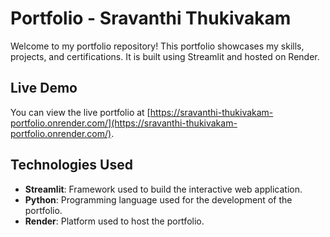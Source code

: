 # Portfolio - Sravanthi Thukivakam 

Welcome to my portfolio repository! This portfolio showcases my skills, projects, and certifications. It is built using Streamlit and hosted on Render.

## Live Demo

You can view the live portfolio at [https://sravanthi-thukivakam-portfolio.onrender.com/](https://sravanthi-thukivakam-portfolio.onrender.com/).

## Technologies Used

- **Streamlit**: Framework used to build the interactive web application.
- **Python**: Programming language used for the development of the portfolio.
- **Render**: Platform used to host the portfolio.
